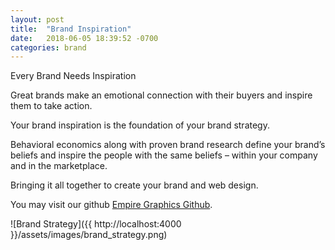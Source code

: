 ```yaml
---
layout: post
title:  "Brand Inspiration"
date:   2018-06-05 18:39:52 -0700
categories: brand
---
```

Every Brand Needs Inspiration

Great brands make an emotional connection with their buyers and inspire them to take action.

Your brand inspiration is the foundation of your brand strategy.

Behavioral economics along with proven brand research define your brand’s beliefs and inspire the people with the same beliefs – within your company and in the marketplace.

Bringing it all together to create your brand and web design.

You may visit our github [Empire Graphics Github][eg-gh].

![Brand Strategy]({{ http://localhost:4000 }}/assets/images/brand_strategy.png)

[eg-gh]:   https://github.com/empiregraphics/empiregraphics.github.io
